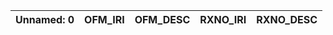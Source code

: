 | Unnamed: 0   | OFM_IRI   | OFM_DESC   | RXNO_IRI   | RXNO_DESC   |
|--------------|-----------|------------|------------|-------------|